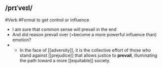 ## /prɪˈveɪl/ 
#Verb  #Formal
to get control or influence

- I am sure that common sense will prevail in the end
- And did reason prevail over (=become a more powerful influence than) emotion? 
- - In the face of [[adversity]], it is the collective effort of those who stand against [[prejudice]] that allows justice to **prevail**, illuminating the path toward a more [[equitable]] society.